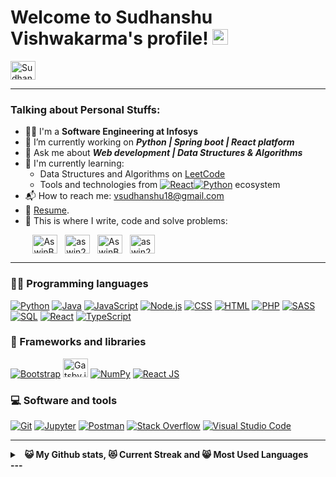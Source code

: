 # Welcome to Sudhanshu Vishwakarma's profile! <a href="https://www.aswinbarath.me/"><img src="https://media.giphy.com/media/hvRJCLFzcasrR4ia7z/giphy.gif" width="25px"></a>

<a href="https://www.linkedin.com/in/sudhanshu-vishwakarma-721a64174/" target="_blank"><img align="center" src="https://raw.githubusercontent.com/rahuldkjain/github-profile-readme-generator/master/src/images/icons/Social/linked-in-alt.svg" alt="Sudhanshu-v" height="30" width="40" /></a>
&nbsp;
_________________________________________________________________________________________________

### Talking about Personal Stuffs:

- 👨‍🎓 I'm a **Software Engineering at Infosys**
- 🔭 I’m currently working on _**Python | Spring boot | React platform**_
- 💬 Ask me about _**Web development | Data Structures & Algorithms**_ 
- 🌱 I'm currently learning:
  - Data Structures and Algorithms on [LeetCode](https://leetcode.com/SudhanshuVishwakarma/)
  - Tools and technologies from <a href="#"><img alt="React" src="https://img.shields.io/badge/React-20232a.svg?logo=react&logoColor=%2361DAFB"></a><a href="#"><img alt="Python" src="https://img.shields.io/badge/Python-14354C.svg?logo=python&logoColor=white"></a> ecosystem
- 📬 How to reach me: [vsudhanshu18@gmail.com](mailto:vsudhanshu18@gmail.com)
- 📝 [Resume]().
- 💪 This is where I write, code and solve problems:

&nbsp;&nbsp;&nbsp;&nbsp;&nbsp;&nbsp;&nbsp;&nbsp;
<a href="https://github.com/SudhanshuVishwakarma" target="_blank"><img align="center" src="https://raw.githubusercontent.com/rahuldkjain/github-profile-readme-generator/master/src/images/icons/Social/github.svg" alt="AswinBarath" height="30" width="40" /></a>
&nbsp;
<a href="https://leetcode.com/SudhanshuVishwakarma/" target="_blank"><img align="center" src="https://raw.githubusercontent.com/rahuldkjain/github-profile-readme-generator/master/src/images/icons/Social/leet-code.svg" alt="aswin26barath" height="30" width="40" /></a>
&nbsp;
<a href="https://www.hackerrank.com/vsudhanshu18" target="_blank"><img align="center" src="https://raw.githubusercontent.com/rahuldkjain/github-profile-readme-generator/master/src/images/icons/Social/hackerrank.svg" alt="AswinBarath2" height="30" width="40" /></a>
&nbsp;
<a href="https://dev.to/sudhanshuv" target="_blank"><img align="center" src="https://cdn.jsdelivr.net/npm/simple-icons@3.0.1/icons/dev-dot-to.svg" alt="aswin2001barath" height="30" width="40" /></a>
&nbsp;

_________________________________________________________________________________________________________________________________
### 👨‍💻 Programming languages
<p>
    <a href="#"><img alt="Python" src="https://img.shields.io/badge/Python-14354C.svg?logo=python&logoColor=white"></a> 
    <a href="#"><img alt="Java" src="https://img.shields.io/badge/Java-007396.svg?logo=java&logoColor=white"></a>
    <a href="#"><img alt="JavaScript" src="https://img.shields.io/badge/JavaScript-F7DF1E.svg?logo=javascript&logoColor=black"></a>
    <a href="#"><img alt="Node.js" src="https://img.shields.io/badge/Node.js-43853D.svg?logo=node.js&logoColor=white"></a>
    <a href="#"><img alt="CSS" src="https://img.shields.io/badge/CSS-1572B6.svg?logo=css3&logoColor=white"></a>
    <a href="#"><img alt="HTML" src="https://img.shields.io/badge/HTML-E34F26.svg?logo=html5&logoColor=white"></a>
    <a href="#"><img alt="PHP" src="https://img.shields.io/badge/PHP-777BB4.svg?logo=php&logoColor=white"></a>
    <a href="#"><img alt="SASS" src="https://img.shields.io/badge/Sass-hotpink.svg?logo=SASS&logoColor=white"></a>
    <a href="#"><img alt="SQL" src="https://custom-icon-badges.herokuapp.com/badge/SQL-025E8C.svg?logo=database&logoColor=white"></a>
    <a href="#"><img alt="React" src="https://img.shields.io/badge/React-20232a.svg?logo=react&logoColor=%2361DAFB"></a>  
    <a href="#"><img alt="TypeScript" src="https://img.shields.io/badge/TypeScript-007ACC.svg?logo=typescript&logoColor=white"></a>
</p>


### 🧰 Frameworks and libraries
<p>
    <a href="#"><img alt="Bootstrap" src="https://img.shields.io/badge/Bootstrap-7952B3.svg?logo=bootstrap&logoColor=white"></a>
    <a href="#"><img alt="Gatsby.js" src="https://cdn.worldvectorlogo.com/logos/gatsby.svg" height="30" width="40"></a>
    <a href="#"><img alt="NumPy" src="https://img.shields.io/badge/Numpy-013243.svg?logo=numpy&logoColor=white"></a>
    <a href="#"><img alt="React JS" src="https://img.shields.io/badge/React-20232a.svg?logo=react&logoColor=%2361DAFB"></a>
</p>

### 💻 Software and tools

<p>
    <a href="#"><img alt="Git" src="https://img.shields.io/badge/Git-F05033.svg?logo=git&logoColor=white"></a>
    <a href="#"><img alt="Jupyter" src="https://img.shields.io/badge/Jupyter-F37626.svg?logo=Jupyter&logoColor=white"></a>
    <a href="#"><img alt="Postman" src="https://img.shields.io/badge/Postman-FF6C37?logo=postman&logoColor=white"></a>
    <a href="#"><img alt="Stack Overflow" src="https://img.shields.io/badge/-Stack%20Overflow-FE7A16?logo=stack-overflow&logoColor=white"></a>
    <a href="#"><img alt="Visual Studio Code" src="https://img.shields.io/badge/Visual%20Studio%20Code-0078d7.svg?logo=visual-studio-code&logoColor=white"></a>
</p>

__________________________________________________________________________________________________________________________

<details>
  <summary>&nbsp;&nbsp;<b>😺 My Github stats, 😻 Current Streak and 😸 Most Used Languages</summary>
<p align=left>
  <br/>
	<a href="https://github.com/anuraghazra/github-readme-stats" title="Go to Source"><img alt="Sudhanshu's Github Stats" src="https://github-readme-stats.vercel.app/api?username=SudhanshuVishwakarma&theme=dark&show_icons=true&hide_border=true&count_private=true" height="172px"/></a><br>
	<a href="https://git.io/streak-stats" title="Go to Source">
    <img alt="SudhanshuVishwakarma's Top Languages" src="https://github-readme-stats.vercel.app/api/top-langs/?username=SudhanshuVishwakarma&theme=dark&show_icons=true&hide_border=true&layout=compact" height="192px"/>
  </a><br>
	<a href="https://github.com/anuraghazra/github-readme-stats" title="Go to Source"><img alt="SudhanshuVishwakarma's Streak" src="https://github-readme-streak-stats.herokuapp.com/?user=SudhanshuVishwakarma&theme=dark&hide_border=true" height="172px"/></a>
  

  
</p>
<br />

</details>
---
